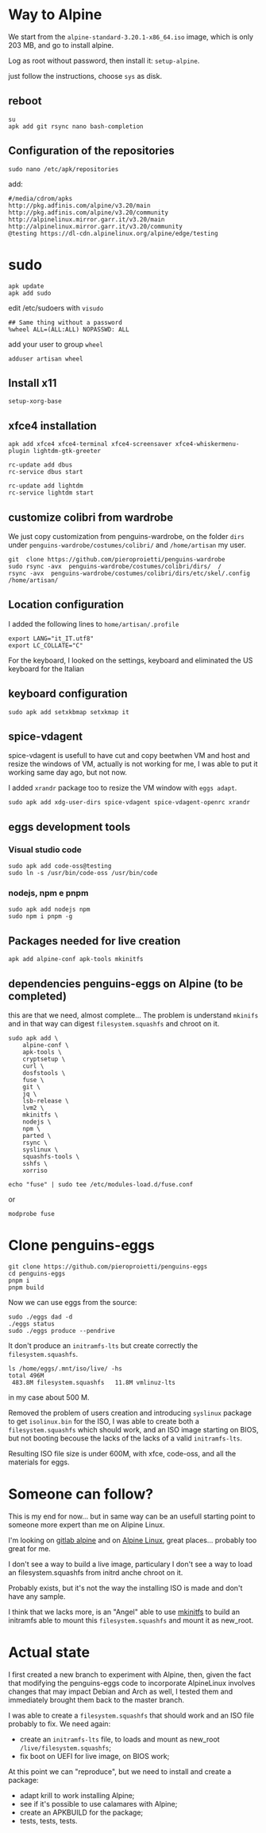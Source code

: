 # Way to Alpine
We start from the `alpine-standard-3.20.1-x86_64.iso` image, which is only 203 MB, and go to install alpine.

Log as root without password, then install it: `setup-alpine`.

just follow the instructions, choose `sys` as disk.

## reboot
```
su
apk add git rsync nano bash-completion
```

## Configuration of the repositories
```
sudo nano /etc/apk/repositories
```

add:
```
#/media/cdrom/apks
http://pkg.adfinis.com/alpine/v3.20/main
http://pkg.adfinis.com/alpine/v3.20/community
http://alpinelinux.mirror.garr.it/v3.20/main
http://alpinelinux.mirror.garr.it/v3.20/community
@testing https://dl-cdn.alpinelinux.org/alpine/edge/testing
```

# sudo
```
apk update
apk add sudo
```

edit /etc/sudoers with `visudo`

```
## Same thing without a password                                                
%wheel ALL=(ALL:ALL) NOPASSWD: ALL                                              
```

add your user to group `wheel`

```
adduser artisan wheel
```


## Install x11
```
setup-xorg-base
```

## xfce4 installation
```
apk add xfce4 xfce4-terminal xfce4-screensaver xfce4-whiskermenu-plugin lightdm-gtk-greeter

rc-update add dbus
rc-service dbus start

rc-update add lightdm
rc-service lightdm start
```


## customize colibri from wardrobe
We just copy customization from penguins-wardrobe, on the folder `dirs` under `penguins-wardrobe/costumes/colibri/` and `/home/artisan` my user.

```
git  clone https://github.com/pieroproietti/penguins-wardrobe
sudo rsync -avx  penguins-wardrobe/costumes/colibri/dirs/  /
rsync -avx  penguins-wardrobe/costumes/colibri/dirs/etc/skel/.config /home/artisan/
```

## Location configuration
I added the following lines to `home/artisan/.profile`

```
export LANG="it_IT.utf8"
export LC_COLLATE="C"
```
For the keyboard, I looked on the settings, keyboard and eliminated the US keyboard for the Italian

## keyboard configuration
`
sudo apk add setxkbmap
setxkmap it
`

## spice-vdagent
spice-vdagent is usefull to have cut and copy beetwhen VM and host and resize the windows of VM, actually is not working for me, I was able to put it working same day ago, but not now.

I added `xrandr` package too to resize the VM window with `eggs adapt`.

```
sudo apk add xdg-user-dirs spice-vdagent spice-vdagent-openrc xrandr
```


## eggs development tools
### Visual studio code
```
sudo apk add code-oss@testing
sudo ln -s /usr/bin/code-oss /usr/bin/code
```


### nodejs, npm e pnpm
```
sudo apk add nodejs npm
sudo npm i pnpm -g
```

## Packages needed for live creation
```
apk add alpine-conf apk-tools mkinitfs
```

## dependencies penguins-eggs on Alpine (to be completed)
this are that we need, almost complete... The problem is understand `mkinifs` and in that way can digest `filesystem.squashfs` and chroot on it.

```
sudo apk add \
    alpine-conf \
    apk-tools \
    cryptsetup \
    curl \
    dosfstools \
    fuse \
    git \
    jq \
    lsb-release \
    lvm2 \
    mkinitfs \
    nodejs \
    npm \
    parted \
    rsync \
    syslinux \
    squashfs-tools \
    sshfs \
    xorriso
```

```
echo "fuse" | sudo tee /etc/modules-load.d/fuse.conf
```

or 

```
modprobe fuse
```

# Clone penguins-eggs
```
git clone https://github.com/pieroproietti/penguins-eggs
cd penguins-eggs
pnpm i
pnpm build
```

Now we can use eggs from the source:

```
sudo ./eggs dad -d
./eggs status
sudo ./eggs produce --pendrive
```

It don't produce an `initramfs-lts` but create correctly the `filesystem.squashfs`. 

```
ls /home/eggs/.mnt/iso/live/ -hs
total 496M   
 483.8M filesystem.squashfs   11.8M vmlinuz-lts
```

in my case about 500 M.

Removed the problem of users creation and introducing `syslinux` package to get `isolinux.bin` for the ISO, I was able to create both a `filesystem.squashfs` which should work, and an ISO image starting on BIOS, but not booting becouse the lacks of the lacks of a valid `initramfs-lts`.

Resulting ISO file size is under 600M, with xfce, code-oss, and all the materials for eggs.


# Someone can follow? 
This is my end for now... but in same way can be an usefull starting point to someone more expert than me on Alipine Linux.

I'm looking on [gitlab alpine](https://gitlab.alpinelinux.org/alpine) and on [Alpine Linux](https://alpinelinux.org/), great places... probably too great for me.

I don't see a way to build a live image, particulary I don't see a way to load an filesystem.squashfs from initrd anche chroot on it. 

Probably exists, but it's not the way the installing ISO is made and don't have any sample.

I think that we lacks more, is an "Angel" able to use [mkinitfs](https://gitlab.alpinelinux.org/alpine/mkinitfs) to build an initramfs able to mount this `filesystem.squashfs` and mount it as new_root. 


# Actual state 

I first created a new branch to experiment with Alpine, then, given the fact that modifying the penguins-eggs code to incorporate AlpineLinux involves changes that may impact Debian and Arch as well, I tested them and immediately brought them back to the master branch.

I was able to create a `filesystem.squashfs` that should work and an ISO file probably to fix.
We need again:
- create an `initramfs-lts` file, to loads and mount as new_root `/live/filesystem.squashfs`;
- fix boot on UEFI for live image, on BIOS work;

At this point we can "reproduce", but we need to install and create a package:
- adapt krill to work installing Alpine;
- see if it's possible to use calamares with Alpine;
- create an APKBUILD for the package;
- tests, tests, tests.
